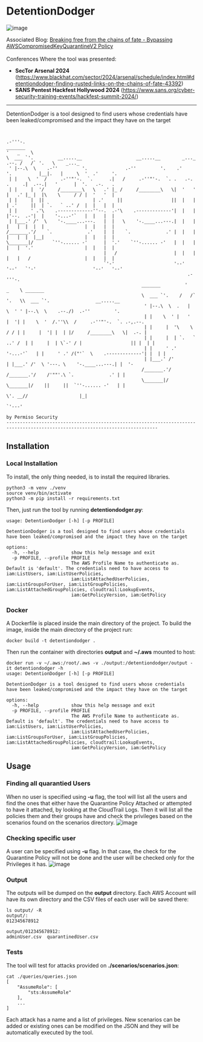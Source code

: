# DetentionDodger
![image](.img/detentiondodger.png)

Associated Blog: [Breaking free from the chains of fate - Bypassing AWSCompromisedKeyQuarantineV2 Policy](https://permiso.io/blog/introducing-detention-dodger)\
\
Conferences Where the tool was presented:
- **SecTor Arsenal 2024** (https://www.blackhat.com/sector/2024/arsenal/schedule/index.html#detentiondodger-finding-rusted-links-on-the-chains-of-fate-43392)
- **SANS Pentest Hackfest Hollywood 2024** (https://www.sans.org/cyber-security-training-events/hackfest-summit-2024/)

----------------------------------------------------------------------------------

DetentionDodger is a tool designed to find users whose credentials have been leaked/compromised and the impact they have on the target
````

                                                                                          .-'''-.
_______                                                                                  '   _    \
\  ___ `'.         __.....__                    __.....__        _..._            .--. /   /` '.   \    _..._
 ' |--.\  \    .-''         '.              .-''         '.    .'     '.          |__|.   |     \  '  .'     '.
 | |    \  '  /     .-''"'-.  `.      .|   /     .-''"'-.  `. .   .-.   .     .|  .--.|   '      |  '.   .-.   .
 | |     |  '/     /________\   \   .' |_ /     /________\   \|  '   '  |   .' |_ |  |\    \     / / |  '   '  |
 | |     |  ||                  | .'     ||                  ||  |   |  | .'     ||  | `.   ` ..' /  |  |   |  |
 | |     ' .'\    .-------------''--.  .-'\    .-------------'|  |   |  |'--.  .-'|  |    '-...-'`   |  |   |  |
 | |___.' /'  \    '-.____...---.   |  |   \    '-.____...---.|  |   |  |   |  |  |  |               |  |   |  |
/_______.'/    `.             .'    |  |    `.             .' |  |   |  |   |  |  |__|               |  |   |  |
\_______|/       `''-...... -'      |  '.'    `''-...... -'   |  |   |  |   |  '.'                   |  |   |  |
                                    |   /                     |  |   |  |   |   /                    |  |   |  |
                                    `'-'                      '--'   '--'   `'-'                     '--'   '--'
                                                                   .-'''-.
                                                  _______         '   _    \ _______
                                                  \  ___ `'.    /   /` '.   \\  ___ `'.                 __.....__
                                                   ' |--.\  \  .   |     \  ' ' |--.\  \    .--./)  .-''         '.
                                                   | |    \  ' |   '      |  '| |    \  '  /.''\\  /     .-''"'-.  `. .-,.--.
                                                   | |     |  '\    \     / / | |     |  '| |  | |/     /________\   \|  .-. |
                                                   | |     |  | `.   ` ..' /  | |     |  | \`-' / |                  || |  | |
                                                   | |     ' .'    '-...-'`   | |     ' .' /("'`  \    .-------------'| |  | |
                                                   | |___.' /'                | |___.' /'  \ '---. \    '-.____...---.| |  '-
                                                  /_______.'/                /_______.'/    /'""'.\ `.             .' | |
                                                  \_______|/                 \_______|/    ||     ||  `''-...... -'   | |
                                                                                           \'. __//                   |_|
                                                                                            `'---'
                                                                                                     by Permiso Security
------------------------------------------------------------------------------------------------------------------------------
````
## Installation
### Local Installation
To install, the only thing needed, is to install the required libraries.
````
python3 -m venv ./venv
source venv/bin/activate
python3 -m pip install -r requirements.txt
````
Then, just run the tool by running **detentiondodger.py**:
````
usage: DetentionDodger [-h] [-p PROFILE]

DetentionDodger is a tool designed to find users whose credentials have been leaked/compromised and the impact they have on the target

options:
  -h, --help            show this help message and exit
  -p PROFILE, --profile PROFILE
                        The AWS Profile Name to authenticate as. Default is 'default'. The credentials need to have access to iam:ListUsers, iam:ListUserPolicies,
                        iam:ListAttachedUserPolicies, iam:ListGroupsForUser, iam:ListGroupPolicies, iam:ListAttachedGroupPolicies, cloudtrail:LookupEvents,
                        iam:GetPolicyVersion, iam:GetPolicy
````
### Docker
A Dockerfile is placed inside the main directory of the project. To build the image, inside the main directory of the project run:
````
docker build -t detentiondodger .
````
Then run the container with directories **output** and **~/.aws** mounted to host:
````
docker run -v ~/.aws:/root/.aws -v ./output:/detentiondodger/output -it detentiondodger -h
usage: DetentionDodger [-h] [-p PROFILE]

DetentionDodger is a tool designed to find users whose credentials have been leaked/compromised and the impact they have on the target

options:
  -h, --help            show this help message and exit
  -p PROFILE, --profile PROFILE
                        The AWS Profile Name to authenticate as. Default is 'default'. The credentials need to have access to iam:ListUsers, iam:ListUserPolicies,
                        iam:ListAttachedUserPolicies, iam:ListGroupsForUser, iam:ListGroupPolicies, iam:ListAttachedGroupPolicies, cloudtrail:LookupEvents,
                        iam:GetPolicyVersion, iam:GetPolicy
````

## Usage
### Finding all quarantied Users
When no user is specified using **-u** flag, the tool will list all the users and find the ones that either have the Quarantine Policy Attached or attempted to have it attached, by looking at the CloudTrail Logs. Then it will list all the policies them and their groups have and check the privileges based on the scenarios found on the scenarios directory.
![image](.img/allusers.png)

### Checking specific user
A user can be specified using **-u** flag. In that case, the check for the Quarantine Policy will not be done and the user will be checked only for the Privileges it has.
![image](.img/singleuser.png)

### Output
The outputs will be dumped on the **output** directory. Each AWS Account will have its own directory and the CSV files of each user will be saved there:
````
ls output/ -R
output/:
012345678912

output/012345678912:
adminUser.csv  quarantinedUser.csv
````

### Tests
The tool will test for attacks provided on **./scenarios/scenarios.json**:
````
cat ./queries/queries.json
[
    "AssumeRole": [
        "sts:AssumeRole"
    ],
    ...
]
````
Each attack has a name and a list of privileges. New scenarios can be added or existing ones can be modified on the JSON and they will be automatically executed by the tool.

